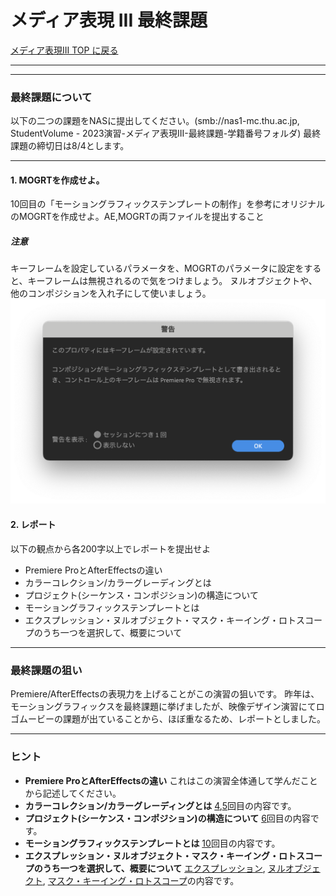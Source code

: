 # メディア表現 III 最終課題

[メディア表現III TOP に戻る](./index.md)

---


---
### 最終課題について
以下の二つの課題をNASに提出してください。(smb://nas1-mc.thu.ac.jp, StudentVolume - 2023演習-メディア表現III-最終課題-学籍番号フォルダ)
最終課題の締切日は8/4とします。

---
#### 1. MOGRTを作成せよ。
10回目の「モーショングラフィックステンプレートの制作」を参考にオリジナルのMOGRTを作成せよ。AE,MOGRTの両ファイルを提出すること

##### 注意
キーフレームを設定しているパラメータを、MOGRTのパラメータに設定をすると、キーフレームは無視されるので気をつけましょう。
ヌルオブジェクトや、他のコンポジションを入れ子にして使いましょう。
![](./img/mogrt_parameter_keyframe.png)
　
#### 2. レポート
以下の観点から各200字以上でレポートを提出せよ
- Premiere ProとAfterEffectsの違い
- カラーコレクション/カラーグレーディングとは
- プロジェクト(シーケンス・コンポジション)の構造について
- モーショングラフィックステンプレートとは
- エクスプレッション・ヌルオブジェクト・マスク・キーイング・ロトスコープのうち一つを選択して、概要について

---
### 最終課題の狙い
Premiere/AfterEffectsの表現力を上げることがこの演習の狙いです。
昨年は、モーショングラフィックスを最終課題に挙げましたが、映像デザイン演習にてロゴムービーの課題が出ていることから、ほぼ重なるため、レポートとしました。

---
### ヒント
- **Premiere ProとAfterEffectsの違い** これはこの演習全体通して学んだことから記述してください。
- **カラーコレクション/カラーグレーディングとは** [4](./mr3_04.md),[5](./mr3_05.md)回目の内容です。
- **プロジェクト(シーケンス・コンポジション)の構造について** [6](./mr3_06.md)回目の内容です。
- **モーショングラフィックステンプレートとは** [10](./mr3_10.md)回目の内容です。
- **エクスプレッション・ヌルオブジェクト・マスク・キーイング・ロトスコープのうち一つを選択して、概要について** [エクスプレッション](./mr3_11.md), [ヌルオブジェクト](./mr3_12.md), [マスク・キーイング・ロトスコープ](./mr3_13.md)の内容です。
